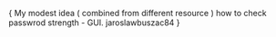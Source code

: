 {
My modest idea ( combined from different resource ) how to check passwrod strength - GUI.
jaroslawbuszac84
}
